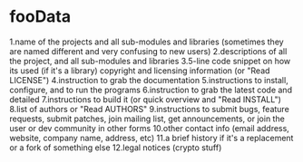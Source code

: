 # fooData
1.name of the projects and all sub-modules and libraries (sometimes they are named different and very confusing to new users)
2.descriptions of all the project, and all sub-modules and libraries
3.5-line code snippet on how its used (if it's a library)
copyright and licensing information (or "Read LICENSE")
4.instruction to grab the documentation
5.instructions to install, configure, and to run the programs
6.instruction to grab the latest code and detailed 7.instructions to build it (or quick overview and "Read INSTALL")
8.list of authors or "Read AUTHORS"
9.instructions to submit bugs, feature requests, submit patches, join mailing list, get announcements, or join the user or dev community in other forms
10.other contact info (email address, website, company name, address, etc)
11.a brief history if it's a replacement or a fork of something else
12.legal notices (crypto stuff)
